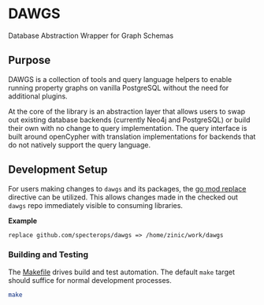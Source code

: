 # DAWGS

Database Abstraction Wrapper for Graph Schemas

## Purpose

DAWGS is a collection of tools and query language helpers to enable running property graphs on vanilla PostgreSQL
without the need for additional plugins.

At the core of the library is an abstraction layer that allows users to swap out existing database backends (currently
Neo4j and PostgreSQL) or build their own with no change to query implementation. The query interface is built around
openCypher with translation implementations for backends that do not natively support the query language.

## Development Setup

For users making changes to `dawgs` and its packages, the [go mod replace](https://go.dev/ref/mod#go-mod-file-replace)
directive can be utilized. This allows changes made in the checked out `dawgs` repo immediately visible to consuming
libraries.

**Example**

```
replace github.com/specterops/dawgs => /home/zinic/work/dawgs
```

### Building and Testing

The [Makefile](Makefile) drives build and test automation. The default `make` target should suffice for normal
development processes.

```bash
make
```